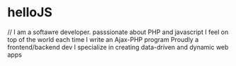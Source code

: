 # helloJS
// I am a softawre developer. passsionate about PHP and javascript
I feel on top of the world each time I write an Ajax-PHP program
Proudly a frontend/backend dev
I specialize in creating data-driven and dynamic web apps
